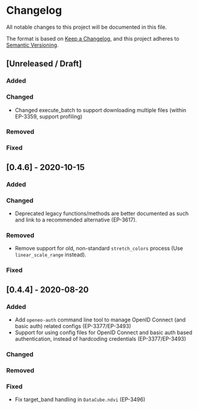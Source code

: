 # Changelog
All notable changes to this project will be documented in this file.

The format is based on [Keep a Changelog](https://keepachangelog.com/en/1.0.0/),
and this project adheres to [Semantic Versioning](https://semver.org/spec/v2.0.0.html).

## [Unreleased / Draft]

### Added

### Changed
- Changed execute_batch to support downloading multiple files (within EP-3359, support profiling)  

### Removed

### Fixed


## [0.4.6] - 2020-10-15

### Added

### Changed
- Deprecated legacy functions/methods are better documented as such and link to a recommended alternative (EP-3617).

### Removed
- Remove support for old, non-standard `stretch_colors` process (Use `linear_scale_range` instead).

### Fixed

## [0.4.4] - 2020-08-20

### Added
- Add `openeo-auth` command line tool to manage OpenID Connect (and basic auth) related configs (EP-3377/EP-3493)
- Support for using config files for OpenID Connect and basic auth based authentication, instead of hardcoding credentials (EP-3377/EP-3493)

### Changed

### Removed

### Fixed
- Fix target_band handling in `DataCube.ndvi` (EP-3496)
